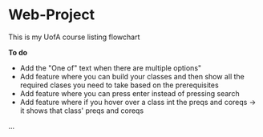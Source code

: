 # Web-Project
This is my UofA course listing flowchart

**To do**
- Add the "One of" text when there are multiple options"
- Add feature where you can build your classes and then show all the required clases you need to take based on the prerequisites
- Add feature where you can press enter instead of pressing search
- Add feature where if you hover over a class int the preqs and coreqs -> it shows that class' preqs and coreqs

...